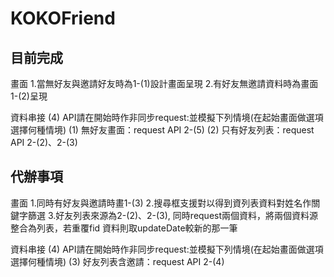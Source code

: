 # KOKOFriend

## 目前完成 
畫面
1.當無好友與邀請好友時為1-(1)設計畫⾯呈現
2.有好友無邀請資料時為畫⾯1-(2)呈現

資料串接
(4) API請在開始時作非同步request:並模擬下列情境(在起始畫⾯做選項選擇何種情境)
(1) 無好友畫⾯：request API 2-(5)
(2) 只有好友列表：request API 2-(2)、2-(3)

## 代辦事項
畫面
1.同時有好友與邀請時畫1-(3)
2.搜尋框⽀援對以得到資列表資料對姓名作關鍵字篩選
3.好友列表來源為2-(2)、2-(3), 同時request兩個資料，將兩個資料源整合為列表，若重覆fid
   資料則取updateDate較新的那⼀筆

資料串接
(4) API請在開始時作非同步request:並模擬下列情境(在起始畫⾯做選項選擇何種情境)
  (3) 好友列表含邀請：request API 2-(4)
